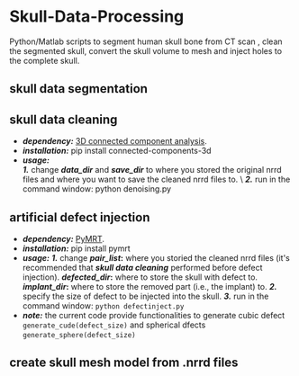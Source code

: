 # Skull-Data-Processing
Python/Matlab scripts to segment human skull bone from CT scan , clean the segmented skull, convert the skull volume to mesh and inject holes to the complete skull.

## skull data segmentation


## skull data cleaning
* **_dependency:_**   [3D connected component analysis](https://pypi.org/project/connected-components-3d/).
* **_installation:_**  pip install connected-components-3d
* **_usage:_** \
**_1._** change  **_data_dir_** and **_save_dir_** to where you stored the original nrrd files and where you want to save the cleaned   nrrd files to. \ **_2._** run in the command window:  python denoising.py


## artificial defect injection
* **_dependency:_**   [PyMRT](https://pypi.org/project/pymrt/).
* **_installation:_**  pip install pymrt
* **_usage:_** **_1._**  change  **_pair_list_:** where you storied the cleaned nrrd files (it's recommended that **_skull data cleaning_** performed before defect injection). **_defected_dir_:**  where to store the skull with defect to. **_implant_dir_:**  where to store the removed part (i.e., the implant) to. **_2._** specify the size of defect to be injected into the skull.  **_3._** run in the command window: `python defectinject.py`
* **_note:_** the current code provide functionalities to generate cubic defect  `generate_cude(defect_size)` and spherical dfects `generate_sphere(defect_size)`


## create skull mesh model from .nrrd files









